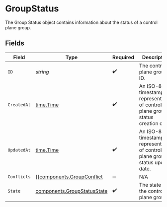 # GroupStatus

The Group Status object contains information about the status of a control plane group.


## Fields

| Field                                                                             | Type                                                                              | Required                                                                          | Description                                                                       | Example                                                                           |
| --------------------------------------------------------------------------------- | --------------------------------------------------------------------------------- | --------------------------------------------------------------------------------- | --------------------------------------------------------------------------------- | --------------------------------------------------------------------------------- |
| `ID`                                                                              | *string*                                                                          | :heavy_check_mark:                                                                | The control plane group ID.                                                       | 7f9fd312-a987-4628-b4c5-bb4f4fddd5f7                                              |
| `CreatedAt`                                                                       | [time.Time](https://pkg.go.dev/time#Time)                                         | :heavy_check_mark:                                                                | An ISO-8604 timestamp representation of control plane group status creation date. | 2022-11-04T20:10:06.927Z                                                          |
| `UpdatedAt`                                                                       | [time.Time](https://pkg.go.dev/time#Time)                                         | :heavy_check_mark:                                                                | An ISO-8604 timestamp representation of control plane group status update date.   | 2022-11-04T20:10:06.927Z                                                          |
| `Conflicts`                                                                       | [][components.GroupConflict](../../models/components/groupconflict.md)            | :heavy_minus_sign:                                                                | N/A                                                                               |                                                                                   |
| `State`                                                                           | [components.GroupStatusState](../../models/components/groupstatusstate.md)        | :heavy_check_mark:                                                                | The state of the control plane group.                                             | CONFLICT                                                                          |